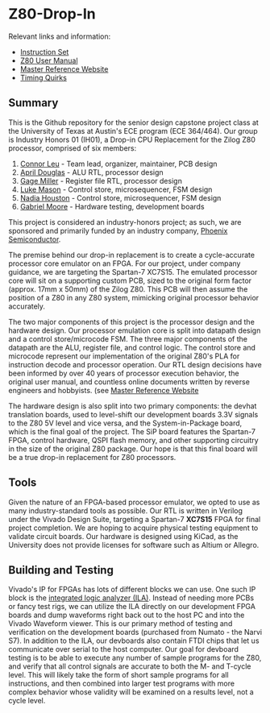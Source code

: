 # Z80-Drop-In
Relevant links and information:
- [Instruction Set](https://map.grauw.nl/resources/z80instr.php)
- [Z80 User Manual](https://www.zilog.com/docs/z80/um0080.pdf)
- [Master Reference Website](http://z80.info/)
- [Timing Quirks](https://floooh.github.io/2021/12/06/z80-instruction-timing.html#extra-clock-cycles)

## Summary
This is the Github repository for the senior design capstone project class at the University of Texas at Austin's ECE program (ECE 364/464). Our group is Industry Honors 01 (IH01), a Drop-in CPU Replacement for the Zilog Z80 processor, comprised of six members:

1. [Connor Leu](https://github.com/connorl309) - Team lead, organizer, maintainer, PCB design
2. [April Douglas](https://github.com/MaprilBear) - ALU RTL, processor design
3. [Gage Miller](https://github.com/millergage) - Register file RTL, processor design
4. [Luke Mason](https://github.com/Mega567835) - Control store, microsequencer, FSM design
5. [Nadia Houston](https://github.com/nadiahouston) - Control store, microsequencer, FSM design
6. [Gabriel Moore](https://github.com/K0-p) - Hardware testing, development boards

This project is considered an industry-honors project; as such, we are sponsored and primarily funded by an industry company, [Phoenix Semiconductor](https://www.phoenixsemicorp.com/).

The premise behind our drop-in replacement is to create a cycle-accurate processor core emulator on an FPGA. For our project, under company guidance, we are targeting the Spartan-7 XC7S15. The emulated processor core will sit on a supporting custom PCB, sized to the original form factor (approx. 17mm x 50mm) of the Zilog Z80. This PCB will then assume the position of a Z80 in any Z80 system, mimicking original processor behavior accurately.

The two major components of this project is the processor design and the hardware design. Our processor emulation core is split into datapath design and a control store/microcode FSM. The three major components of the datapath are the ALU, register file, and control logic. The control store and microcode represent our implementation of the original Z80's PLA for instruction decode and processor operation. Our RTL design decisions have been informed by over 40 years of processor execution behavior, the original user manual, and countless online documents written by reverse engineers and hobbyists. (see [Master Reference Website](http://z80.info/)

The hardware design is also split into two primary components: the devhat translation boards, used to level-shift our development boards 3.3V signals to the Z80 5V level and vice versa, and the System-in-Package board, which is the final goal of the project. The SiP board features the Spartan-7 FPGA, control hardware, QSPI flash memory, and other supporting circuitry in the size of the original Z80 package. Our hope is that this final board will be a true drop-in replacement for Z80 processors.

## Tools
Given the nature of an FPGA-based processor emulator, we opted to use as many industry-standard tools as possible. Our RTL is written in Verilog under the Vivado Design Suite, targeting a Spartan-7 **XC7S15** FPGA for final project completion. We are hoping to acquire physical testing equipment to validate circuit boards. Our hardware is designed using KiCad, as the University does not provide licenses for software such as Altium or Allegro.

## Building and Testing
Vivado's IP for FPGAs has lots of different blocks we can use. One such IP block is the [integrated logic analyzer (ILA)](https://www.xilinx.com/products/intellectual-property/ila.html). Instead of needing more PCBs or fancy test rigs, we can utilize the ILA directly on our development FPGA boards and dump waveforms right back out to the host PC and into the Vivado Waveform viewer. This is our primary method of testing and verification on the development boards (purchased from Numato - the Narvi S7). In addition to the ILA, our devboards also contain FTDI chips that let us communicate over serial to the host computer.
Our goal for devboard testing is to be able to execute any number of sample programs for the Z80, and verify that all control signals are accurate to both the M- and T-cycle level. This will likely take the form of short sample programs for all instructions, and then combined into larger test programs with more complex behavior whose validity will be examined on a results level, not a cycle level.
